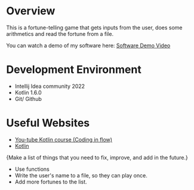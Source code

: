 # Overview

This is a fortune-telling game that gets inputs from the user, does some arithmetics and read the fortune from a file.

You can watch a demo of my software here: [Software Demo Video](https://youtu.be/wWjg32KJoJM)

# Development Environment

* Intellij Idea community 2022
* Kotlin 1.6.0
* Git/ Github

# Useful Websites

* [You-tube Kotlin course (Coding in flow)](https://www.youtube.com/watch?v=k9K71QkrHGE&list=PLrnPJCHvNZuAIbejjZA1kGfLeA8ZpICB2)
* [Kotlin](https://kotlinlang.org/)

{Make a list of things that you need to fix, improve, and add in the future.}
* Use functions
* Write the user's name to a file, so they can play once.
* Add more fortunes to the list.